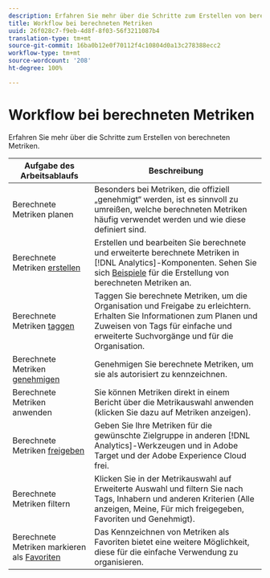 ```yaml
---
description: Erfahren Sie mehr über die Schritte zum Erstellen von berechneten Metriken.
title: Workflow bei berechneten Metriken
uuid: 26f028c7-f9eb-4d8f-8f03-56f3211087b4
translation-type: tm+mt
source-git-commit: 16ba0b12e0f70112f4c10804d0a13c278388ecc2
workflow-type: tm+mt
source-wordcount: '208'
ht-degree: 100%

---
```



# Workflow bei berechneten Metriken

Erfahren Sie mehr über die Schritte zum Erstellen von berechneten Metriken.

| Aufgabe des Arbeitsablaufs | Beschreibung |
| --- | --- |
| Berechnete Metriken planen | Besonders bei Metriken, die offiziell „genehmigt“ werden, ist es sinnvoll zu umreißen, welche berechneten Metriken häufig verwendet werden und wie diese definiert sind. |
| Berechnete Metriken [erstellen](c-build-metrics/cm-build-metrics.md) | Erstellen und bearbeiten Sie berechnete und erweiterte berechnete Metriken in [!DNL Analytics]-Komponenten.  Sehen Sie sich [Beispiele](c-build-metrics/cm-build-metrics.md) für die Erstellung von berechneten Metriken an. |
| Berechnete Metriken [taggen](cm-tagging.md) | Taggen Sie berechnete Metriken, um die Organisation und Freigabe zu erleichtern. Erhalten Sie Informationen zum Planen und Zuweisen von Tags für einfache und erweiterte Suchvorgänge und für die Organisation. |
| Berechnete Metriken [genehmigen](cm-approving.md) | Genehmigen Sie berechnete Metriken, um sie als autorisiert zu kennzeichnen. |
| Berechnete Metriken anwenden  | Sie können Metriken direkt in einem Bericht über die Metrikauswahl anwenden (klicken Sie dazu auf Metriken anzeigen). |
| Berechnete Metriken [freigeben](cm-sharing.md) | Geben Sie Ihre Metriken für die gewünschte Zielgruppe in anderen [!DNL Analytics]-Werkzeugen und in Adobe Target und der Adobe Experience Cloud frei. |
| Berechnete Metriken filtern | Klicken Sie in der Metrikauswahl auf Erweiterte Auswahl und filtern Sie nach Tags, Inhabern und anderen Kriterien (Alle anzeigen, Meine, Für mich freigegeben, Favoriten und Genehmigt). |
| Berechnete Metriken markieren als [Favoriten](cm-finding.md) | Das Kennzeichnen von Metriken als Favoriten bietet eine weitere Möglichkeit, diese für die einfache Verwendung zu organisieren. |
